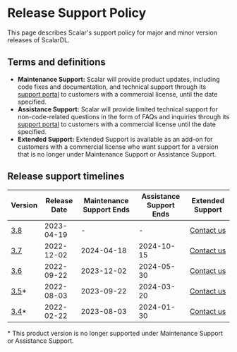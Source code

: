 # Release Support Policy

This page describes Scalar's support policy for major and minor version releases of ScalarDL.

## Terms and definitions

- **Maintenance Support:** Scalar will provide product updates, including code fixes and documentation, and technical support through its [support portal](https://support.scalar-labs.com/) to customers with a commercial license, until the date specified.
- **Assistance Support:** Scalar will provide limited technical support for non-code-related questions in the form of FAQs and inquiries through its [support portal](https://support.scalar-labs.com/) to customers with a commercial license until the date specified.
- **Extended Support:** Extended Support is available as an add-on for customers with a commercial license who want support for a version that is no longer under Maintenance Support or Assistance Support.

## Release support timelines

<table>
  <thead>
    <tr>
      <th>Version</th>
      <th>Release Date</th>
      <th>Maintenance Support Ends</th>
      <th>Assistance Support Ends</th>
      <th>Extended Support</th>
    </tr>
  </thead>
  <tbody>
    <tr>
      <td><a href="/docs/releases/release-3.8#v380">3.8</a></td>
      <td>2023-04-19</td>
      <td>-</td>
      <td>-</td>
      <td><a href="https://scalar-labs.com/en/contact">Contact us</a></td>
    </tr>
    <tr>
      <td><a href="/docs/releases/release-3.7#v370">3.7</a></td>
      <td>2022-12-02</td>
      <td>2024-04-18</td>
      <td>2024-10-15</td>
      <td><a href="https://scalar-labs.com/en/contact">Contact us</a></td>
    </tr>
    <tr>
      <td><a href="/docs/releases/release-3.6#v360">3.6</a></td>
      <td>2022-09-22</td>
      <td>2023-12-02</td>
      <td>2024-05-30</td>
      <td><a href="https://scalar-labs.com/en/contact">Contact us</a></td>
    </tr>
    <tr class="version-out-of-support">
      <td><a href="/docs/releases/release-3.5#v350">3.5</a>*</td>
      <td>2022-08-03</td>
      <td>2023-09-22</td>
      <td>2024-03-20</td>
      <td><a href="https://scalar-labs.com/en/contact">Contact us</a></td>
    </tr>
    <tr class="version-out-of-support">
      <td><a href="/docs/releases/release-3.4#v340">3.4</a>*</td>
      <td>2022-02-22</td>
      <td>2023-08-03</td>
      <td>2024-01-30</td>
      <td><a href="https://scalar-labs.com/en/contact">Contact us</a></td>
    </tr>
  </tbody>
</table>

&#42; This product version is no longer supported under Maintenance Support or Assistance Support.

